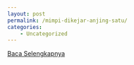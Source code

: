 ```yaml
---
layout: post
permalink: /mimpi-dikejar-anjing-satu/
categories:
    - Uncategorized
---
```


[Baca Selengkapnya](/01)